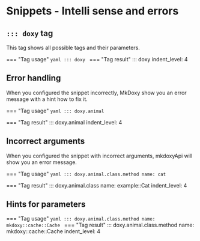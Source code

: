 # Snippets - Intelli sense and errors

## `::: doxy` tag

This tag shows all possible tags and their parameters.


=== "Tag usage"
    ```yaml
    ::: doxy
    ```
=== "Tag result"
::: doxy
indent_level: 4


## Error handling

When you configured the snippet incorrectly, MkDoxy show you an error message with a hint how to fix it.

=== "Tag usage"
    ```yaml
    ::: doxy.animal
    ```

=== "Tag result"
::: doxy.animal
indent_level: 4


## Incorrect arguments

When you configured the snippet with incorrect arguments, mkdoxyApi will show you an error message.


=== "Tag usage"
    ```yaml
    ::: doxy.animal.class.method
    name: cat
    ```

=== "Tag result"
::: doxy.animal.class
name: example::Cat
indent_level: 4


## Hints for parameters

=== "Tag usage"
    ```yaml
    ::: doxy.animal.class.method
    name: mkdoxy::cache::Cache
    ```
=== "Tag result"
::: doxy.animal.class.method
name: mkdoxy::cache::Cache
indent_level: 4


